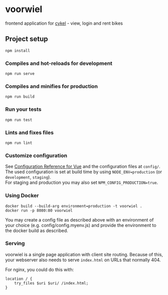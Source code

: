 # voorwiel

frontend application for [cykel](https://github.com/transportkollektiv/cykel) - view, login and rent bikes


## Project setup
```
npm install
```

### Compiles and hot-reloads for development
```
npm run serve
```

### Compiles and minifies for production
```
npm run build
```

### Run your tests
```
npm run test
```

### Lints and fixes files
```
npm run lint
```

### Customize configuration
See [Configuration Reference for Vue](https://cli.vuejs.org/config/) and the configuration files at `config/`. The used configuration is set at build time by using `NODE_ENV=production` (or `development`, `staging`).  
For staging and production you may also set `NPM_CONFIG_PRODUCTION=true`.

### Using Docker
```
docker build --build-arg environment=production -t voorwiel .
docker run -p 8080:80 voorwiel
```
You may create a config file as described above with an environment of your choice (e.g. config/config.myenv.js) and provide the environment to the docker build as described.

### Serving
voorwiel is a single page application with client site routing. Because of this, your webserver also needs to serve `index.html` on URLs that normally 404. 

For nginx, you could do this with:
```
location / {
    try_files $uri $uri/ /index.html;
}
```
